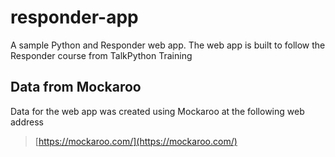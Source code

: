 # responder-app
A sample Python and Responder web app. The web app is built to follow the Responder course from TalkPython Training

## Data from Mockaroo

Data for the web app was created using Mockaroo at the following web address

 > [https://mockaroo.com/](https://mockaroo.com/)
 